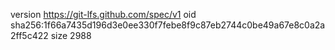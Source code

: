 version https://git-lfs.github.com/spec/v1
oid sha256:1f66a7435d196d3e0ee330f7febe8f9c87eb2744c0be49a67e8c0a2a2ff5c422
size 2988
